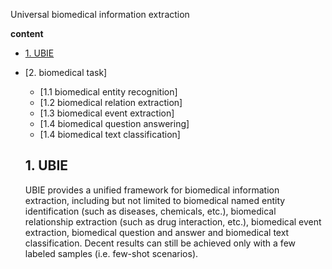 
Universal biomedical information extraction

 **content**

- [1. UBIE](#UBIE)
- [2. biomedical task]
    - [1.1 biomedical entity recognition]
    - [1.2 biomedical relation extraction]
    - [1.3 biomedical event extraction]
    - [1.4 biomedical question answering]
    - [1.4 biomedical text classification]

  
  ## 1. UBIE
  UBIE provides a unified framework for biomedical information extraction, including but not limited to biomedical named entity identification (such as diseases, chemicals, etc.), biomedical relationship extraction (such as drug interaction, etc.), biomedical event extraction, biomedical question and answer and biomedical text classification.
  Decent results can still be achieved only with a few labeled samples (i.e. few-shot scenarios).
  <a name="biomedical entity recognition"></a>

